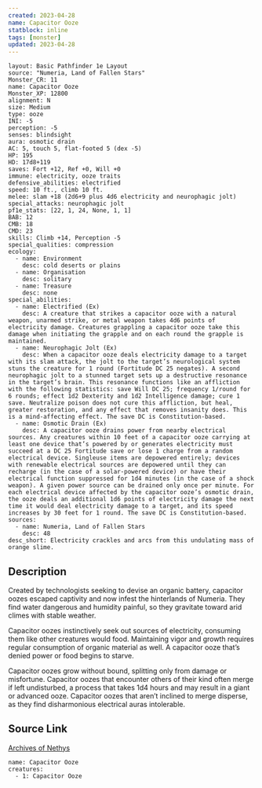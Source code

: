 ```yaml
---
created: 2023-04-28
name: Capacitor Ooze
statblock: inline
tags: [monster]
updated: 2023-04-28
---
```

```statblock
layout: Basic Pathfinder 1e Layout
source: "Numeria, Land of Fallen Stars"
Monster_CR: 11
name: Capacitor Ooze
Monster_XP: 12800
alignment: N
size: Medium
type: ooze
INI: -5
perception: -5
senses: blindsight
aura: osmotic drain
AC: 5, touch 5, flat-footed 5 (dex -5)
HP: 195
HD: 17d8+119
saves: Fort +12, Ref +0, Will +0
immune: electricity, ooze traits
defensive_abilities: electrified
speed: 10 ft., climb 10 ft.
melee: slam +18 (2d6+9 plus 4d6 electricity and neurophagic jolt)
special_attacks: neurophagic jolt
pf1e_stats: [22, 1, 24, None, 1, 1]
BAB: 12
CMB: 18
CMD: 23
skills: Climb +14, Perception -5
special_qualities: compression
ecology:
  - name: Environment
    desc: cold deserts or plains
  - name: Organisation
    desc: solitary
  - name: Treasure
    desc: none
special_abilities:
  - name: Electrified (Ex)
    desc: A creature that strikes a capacitor ooze with a natural weapon, unarmed strike, or metal weapon takes 4d6 points of electricity damage. Creatures grappling a capacitor ooze take this damage when initiating the grapple and on each round the grapple is maintained.
  - name: Neurophagic Jolt (Ex)
    desc: When a capacitor ooze deals electricity damage to a target with its slam attack, the jolt to the target’s neurological system stuns the creature for 1 round (Fortitude DC 25 negates). A second neurophagic jolt to a stunned target sets up a destructive resonance in the target’s brain. This resonance functions like an affliction with the following statistics: save Will DC 25; frequency 1/round for 6 rounds; effect 1d2 Dexterity and 1d2 Intelligence damage; cure 1 save. Neutralize poison does not cure this affliction, but heal, greater restoration, and any effect that removes insanity does. This is a mind-affecting effect. The save DC is Constitution-based.
  - name: Osmotic Drain (Ex)
    desc: A capacitor ooze drains power from nearby electrical sources. Any creatures within 10 feet of a capacitor ooze carrying at least one device that’s powered by or generates electricity must succeed at a DC 25 Fortitude save or lose 1 charge from a random electrical device. Singleuse items are depowered entirely; devices with renewable electrical sources are depowered until they can recharge (in the case of a solar-powered device) or have their electrical function suppressed for 1d4 minutes (in the case of a shock weapon). A given power source can be drained only once per minute. For each electrical device affected by the capacitor ooze’s osmotic drain, the ooze deals an additional 1d6 points of electricity damage the next time it would deal electricity damage to a target, and its speed increases by 30 feet for 1 round. The save DC is Constitution-based.
sources:
  - name: Numeria, Land of Fallen Stars
    desc: 48
desc_short: Electricity crackles and arcs from this undulating mass of orange slime.
```
## Description
Created by technologists seeking to devise an organic battery, capacitor oozes escaped captivity and now infest the hinterlands of Numeria. They find water dangerous and humidity painful, so they gravitate toward arid climes with stable weather.

Capacitor oozes instinctively seek out sources of electricity, consuming them like other creatures would food. Maintaining vigor and growth requires regular consumption of organic material as well. A capacitor ooze that’s denied power or food begins to starve.

Capacitor oozes grow without bound, splitting only from damage or misfortune. Capacitor oozes that encounter others of their kind often merge if left undisturbed, a process that takes 1d4 hours and may result in a giant or advanced ooze. Capacitor oozes that aren’t inclined to merge disperse, as they find disharmonious electrical auras intolerable.
## Source Link
[Archives of Nethys](https://aonprd.com/MonsterDisplay.aspx?ItemName=Capacitor%20Ooze)
```encounter-table
name: Capacitor Ooze
creatures:
  - 1: Capacitor Ooze
```
